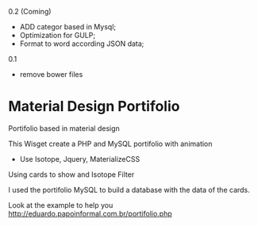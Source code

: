 0.2 (Coming) 
- ADD categor based in Mysql;
- Optimization for GULP;
- Format to word according JSON data; 

0.1
- remove bower files


# Material Design Portifolio
Portifolio based in material design

This Wisget create a PHP and MySQL portifolio with animation
- Use Isotope, Jquery, MaterializeCSS

Using cards to show and Isotope Filter

I used the portifolio MySQL to build a database with the data of the cards.

Look at the example to help you http://eduardo.papoinformal.com.br/portifolio.php
